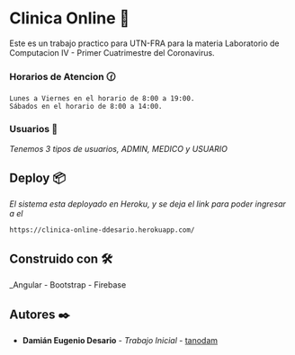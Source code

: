 
# **Clinica Online** 🚀

Este es un trabajo practico para UTN-FRA para la materia Laboratorio de Computacion IV - Primer Cuatrimestre del Coronavirus.

### Horarios de Atencion 🕜

```
Lunes a Viernes en el horario de 8:00 a 19:00.
Sábados en el horario de 8:00 a 14:00.
```

### Usuarios 🔧

_Tenemos 3 tipos de usuarios, ADMIN, MEDICO y USUARIO_

## Deploy 📦

_El sistema esta deployado en Heroku, y se deja el link para poder ingresar a el_
```
https://clinica-online-ddesario.herokuapp.com/
```

## Construido con 🛠️

_Angular - Bootstrap - Firebase

## Autores ✒️

* **Damián Eugenio Desario** - *Trabajo Inicial* - [tanodam](https://github.com/tanodam)
